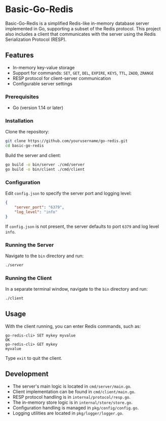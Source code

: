
# Basic-Go-Redis

Basic-Go-Redis is a simplified Redis-like in-memory database server implemented in Go, supporting a subset of the Redis protocol. This project also includes a client that communicates with the server using the Redis Serialization Protocol (RESP).

## Features

- In-memory key-value storage
- Support for commands: `SET`, `GET`, `DEL`, `EXPIRE`, `KEYS`, `TTL`, `ZADD`, `ZRANGE`
- RESP protocol for client-server communication
- Configurable server settings

### Prerequisites

- Go (version 1.14 or later)

### Installation

Clone the repository:

```bash
git clone https://github.com/yourusername/go-redis.git
cd basic-go-redis
```

Build the server and client:

```bash
go build -o bin/server ./cmd/server
go build -o bin/client ./cmd/client
```

### Configuration

Edit `config.json` to specify the server port and logging level:

```json
{
    "server_port": "6379",
    "log_level": "info"
}
```

If `config.json` is not present, the server defaults to port `6379` and log level `info`.

### Running the Server

Navigate to the `bin` directory and run:

```bash
./server
```

### Running the Client

In a separate terminal window, navigate to the `bin` directory and run:

```bash
./client
```

## Usage

With the client running, you can enter Redis commands, such as:

```
go-redis-cli> SET mykey myvalue
OK
go-redis-cli> GET mykey
myvalue
```

Type `exit` to quit the client.

## Development

- The server's main logic is located in `cmd/server/main.go`.
- Client implementation can be found in `cmd/client/main.go`.
- RESP protocol handling is in `internal/protocol/resp.go`.
- The in-memory store logic is in `internal/store/store.go`.
- Configuration handling is managed in `pkg/config/config.go`.
- Logging utilities are located in `pkg/logger/logger.go`.
